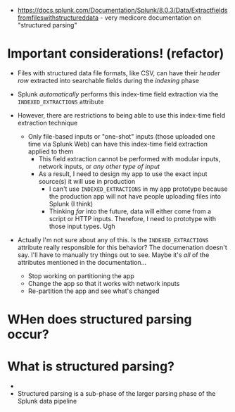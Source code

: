 - https://docs.splunk.com/Documentation/Splunk/8.0.3/Data/Extractfieldsfromfileswithstructureddata - very medicore documentation on "structured
  parsing"
# Important considerations! (refactor)
- Files with structured data file formats, like CSV, can have their _header row_ extracted into searchable fields during the _indexing_ phase
- Splunk _automatically_ performs this index-time field extraction via the `INDEXED_EXTRACTIONS` attribute
- However, there are restrictions to being able to use this index-time field extraction technique
  - Only file-based inputs or "one-shot" inputs (those uploaded one time via Splunk Web) can have this index-time field extraction applied to them
    - This field extraction cannot be performed with modular inputs, network inputs, or _any other type of input_
    - As a result, I need to design my app to use the exact input source(s) it will use in production
      - I can't use `INDEXED_EXTRACTIONS` in my app prototype because the production app will not have people uploading files into Splunk (I think)
      - Thinking _far_ into the future, data will either come from a script or HTTP inputs. Therefore, I need to prototype with those input types. Ugh

- Actually I'm not sure about any of this. Is the `INDEXED_EXTRACTIONS` attribute really responsible for this behavior? The documenation doesn't say.
  I'll have to manually try things out to see. Maybe it's _all_ of the attributes mentioned in the documentation...
  - Stop working on partitioning the app
  - Change the app so that it works with network inputs
  - Re-partition the app and see what's changed

# WHen does structured parsing occur?

# What is structured parsing?
- 
- Structured parsing is a sub-phase of the larger parsing phase of the Splunk data pipeline
